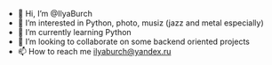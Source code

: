- 👋 Hi, I’m @IlyaBurch
- 👀 I’m interested in Python, photo, musiz (jazz and metal especially)
- 🌱 I’m currently learning Python
- 💞️ I’m looking to collaborate on some backend oriented projects
- 📫 How to reach me ilyaburch@yandex.ru

<!---
IlyaBurch/IlyaBurch is a ✨ special ✨ repository because its `README.md` (this file) appears on your GitHub profile.
You can click the Preview link to take a look at your changes.
--->
